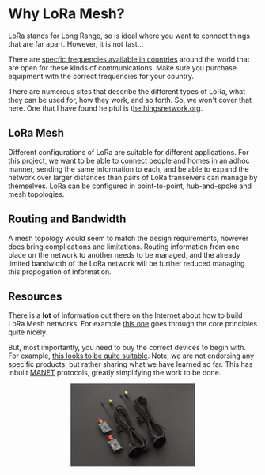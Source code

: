 # Why LoRa Mesh?
LoRa stands for Long Range, so is ideal where you want to connect things that are far apart.  However, it is not fast... 

There are [specfic frequencies available in countries](https://meshtastic.org/docs/configuration/radio/lora/) around the world that are open for these kinds of communications.  Make sure you purchase equipment with the correct frequencies for your country.

There are numerous sites that describe the different types of LoRa, what they can be used for, how they work, and so forth.  So, we won't cover that here.  One that I have found helpful is t[hethingsnetwork.org](https://www.thethingsnetwork.org/).

## LoRa Mesh

Different configurations of LoRa are suitable for different applications.  For this project, we want to be able to connect people and homes in an adhoc manner, sending the same information to each, and be able to expand the network over larger distances than pairs of LoRa transeivers can manage by themselves.  LoRa can be configured in point-to-point, hub-and-spoke and mesh topologies.

## Routing and Bandwidth

A mesh topology would seem to match the design requirements, however does bring complications and limitations.  Routing information from one place on the network to another needs to be managed, and the already limited bandwidth of the LoRa network will be further reduced managing this propogation of information.

## Resources

There is a __lot__ of information out there on the Internet about how to build LoRa Mesh networks.  For example [this one](https://nootropicdesign.com/projectlab/2018/10/20/lora-mesh-networking/) goes through the core principles quite nicely.

But, most importantly, you need to buy the correct devices to begin with.  For example, [this looks to be quite suitable](https://www.dfrobot.com/product-1670.html).  Note, we are not endorsing any specific products, but rather sharing what we have learned so far.  This has inbuilt [MANET](https://www.geeksforgeeks.org/introduction-of-mobile-ad-hoc-network-manet/) protocols, greatly simplifying the work to be done.

<img src="./images/loramesh.jpg" style="display: block; margin-left: auto; margin-right: auto; width: 50%;">